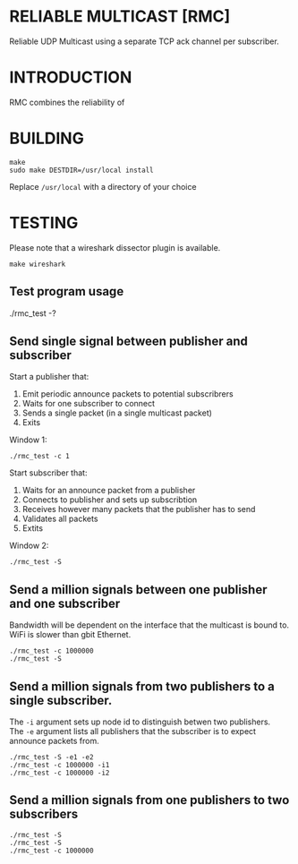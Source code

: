 # RELIABLE MULTICAST [RMC]
Reliable UDP Multicast using a separate TCP ack channel per subscriber.


# INTRODUCTION
RMC combines the reliability of

# BUILDING

    make
    sudo make DESTDIR=/usr/local install

Replace `/usr/local` with a directory of your choice

# TESTING

Please note that a wireshark dissector plugin is available.

    make wireshark

## Test program usage
./rmc_test -?

## Send single signal between publisher and subscriber
Start a publisher that:

1. Emit periodic announce packets to potential subscribrers
2. Waits for one subscriber to connect
3. Sends a single packet (in a single multicast packet)
4. Exits

Window 1:

    ./rmc_test -c 1


Start subscriber that:

1. Waits for an announce packet from a publisher
2. Connects to publisher and sets up subscribtion
3. Receives however many packets that the publisher has to send
4. Validates all packets
5. Extits

Window 2:

    ./rmc_test -S


## Send a million signals between one publisher and one subscriber

Bandwidth will be dependent on the interface that the multicast is bound to. WiFi is slower than gbit Ethernet.

    ./rmc_test -c 1000000
    ./rmc_test -S

## Send a million signals from two publishers to a single subscriber.

The ```-i``` argument sets up node id to distinguish betwen two publishers.<br>
The ```-e``` argument lists all publishers that the subscriber is to expect announce packets from.<br>

    ./rmc_test -S -e1 -e2
    ./rmc_test -c 1000000 -i1
    ./rmc_test -c 1000000 -i2

## Send a million signals from one publishers to two subscribers

    ./rmc_test -S
    ./rmc_test -S
    ./rmc_test -c 1000000
